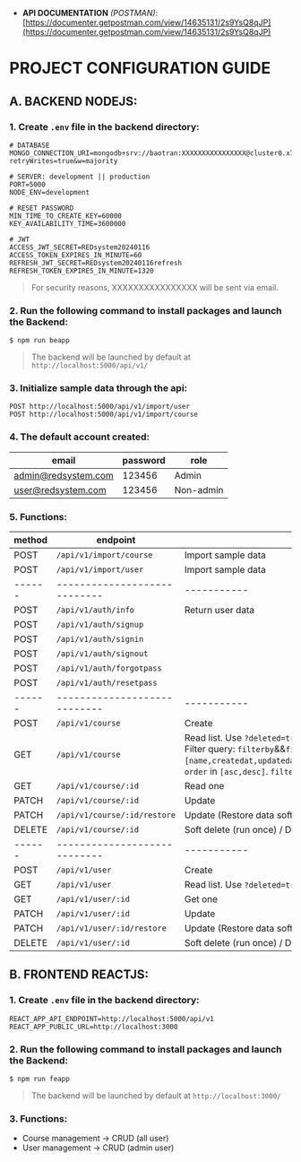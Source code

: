 - **API DOCUMENTATION** _(POSTMAN)_: [https://documenter.getpostman.com/view/14635131/2s9YsQ8qJP](https://documenter.getpostman.com/view/14635131/2s9YsQ8qJP)

# PROJECT CONFIGURATION GUIDE

## A. BACKEND NODEJS:

### 1. Create `.env` file in the backend directory:

```
# DATABASE
MONGO_CONNECTION_URI=mongodb+srv://baotran:XXXXXXXXXXXXXXXX@cluster0.x7c5av0.mongodb.net/REDsystemDB?retryWrites=true&w=majority

# SERVER: development || production
PORT=5000
NODE_ENV=development

# RESET PASSWORD
MIN_TIME_TO_CREATE_KEY=60000
KEY_AVAILABILITY_TIME=3600000

# JWT
ACCESS_JWT_SECRET=REDsystem20240116
ACCESS_TOKEN_EXPIRES_IN_MINUTE=60
REFRESH_JWT_SECRET=REDsystem20240116refresh
REFRESH_TOKEN_EXPIRES_IN_MINUTE=1320
```

> For security reasons, XXXXXXXXXXXXXXXX will be sent via email.

### 2. Run the following command to install packages and launch the Backend:

```
$ npm run beapp
```

> The backend will be launched by default at `http://localhost:5000/api/v1/`

### 3. Initialize sample data through the api:

```
POST http://localhost:5000/api/v1/import/user
POST http://localhost:5000/api/v1/import/course
```

### 4. The default account created:

| email               | password | role      |
| ------------------- | -------- | --------- |
| admin@redsystem.com | 123456   | Admin     |
| user@redsystem.com  | 123456   | Non-admin |

### 5. Functions:

| method | endpoint                     | description                                                                                                                                                                                                                                                                                                                          |
| ------ | ---------------------------- | ------------------------------------------------------------------------------------------------------------------------------------------------------------------------------------------------------------------------------------------------------------------------------------------------------------------------------------ |
| POST   | `/api/v1/import/course`      | Import sample data                                                                                                                                                                                                                                                                                                                   |
| POST   | `/api/v1/import/user`        | Import sample data                                                                                                                                                                                                                                                                                                                   |
| ------ | ---------------------------- | -----------                                                                                                                                                                                                                                                                                                                          |
| POST   | `/api/v1/auth/info`          | Return user data                                                                                                                                                                                                                                                                                                                     |
| POST   | `/api/v1/auth/signup`        |                                                                                                                                                                                                                                                                                                                                      |
| POST   | `/api/v1/auth/signin`        |                                                                                                                                                                                                                                                                                                                                      |
| POST   | `/api/v1/auth/signout`       |                                                                                                                                                                                                                                                                                                                                      |
| POST   | `/api/v1/auth/forgotpass`    |                                                                                                                                                                                                                                                                                                                                      |
| POST   | `/api/v1/auth/resetpass`     |                                                                                                                                                                                                                                                                                                                                      |
| ------ | ---------------------------- | -----------                                                                                                                                                                                                                                                                                                                          |
| POST   | `/api/v1/course`             | Create                                                                                                                                                                                                                                                                                                                               |
| GET    | `/api/v1/course`             | Read list. Use `?deleted=true` to get data that soft-deleted. Search query: `search`. Filter query: `filterby`&&`filterquery`. Sort query: `sort`&&`order`. `sort` in `[name,createdat,updatedat,category,price,level,duration,language,instructor]`. `order` in `[asc,desc]`. `filterby` in `[category,level,language,instructor]`. |
| GET    | `/api/v1/course/:id`         | Read one                                                                                                                                                                                                                                                                                                                             |
| PATCH  | `/api/v1/course/:id`         | Update                                                                                                                                                                                                                                                                                                                               |
| PATCH  | `/api/v1/course/:id/restore` | Update (Restore data soft-deleted)                                                                                                                                                                                                                                                                                                   |
| DELETE | `/api/v1/course/:id`         | Soft delete (run once) / Delete permanently (run twice)                                                                                                                                                                                                                                                                              |
| ------ | ---------------------------- | -----------                                                                                                                                                                                                                                                                                                                          |
| POST   | `/api/v1/user`               | Create                                                                                                                                                                                                                                                                                                                               |
| GET    | `/api/v1/user`               | Read list. Use `?deleted=true` to get data that soft-deleted                                                                                                                                                                                                                                                                         |
| GET    | `/api/v1/user/:id`           | Get one                                                                                                                                                                                                                                                                                                                              |
| PATCH  | `/api/v1/user/:id`           | Update                                                                                                                                                                                                                                                                                                                               |
| PATCH  | `/api/v1/user/:id/restore`   | Update (Restore data soft-deleted)                                                                                                                                                                                                                                                                                                   |
| DELETE | `/api/v1/user/:id`           | Soft delete (run once) / Delete permanently (run twice)                                                                                                                                                                                                                                                                              |

## B. FRONTEND REACTJS:

### 1. Create `.env` file in the backend directory:

```
REACT_APP_API_ENDPOINT=http://localhost:5000/api/v1
REACT_APP_PUBLIC_URL=http://localhost:3000
```

### 2. Run the following command to install packages and launch the Backend:

```
$ npm run feapp
```

> The backend will be launched by default at `http://localhost:3000/`

### 3. Functions:

- Course management -> CRUD (all user)
- User management -> CRUD (admin user)
